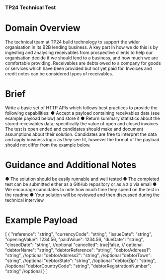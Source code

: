 ### TP24 Technical Test

# Domain Overview
The technical team at TP24 build technology to support the wider organisation in its B2B lending
business. A key part in how we do this is by ingesting and analysing receivables from
prospective clients to help our organisation decide if we should lend to a business, and how
much we are comfortable providing.
Receivables are debts owed to a company for goods or services which have been provided but
not yet paid for. Invoices and credit notes can be considered types of receivables.

# Brief
Write a basic set of HTTP APIs which follows best practices to provide the following capabilities:
● Accept a payload containing receivables data (see example payload below) and store it
● Return summary statistics about the stored receivables data; specifically the value of
open and closed invoices
The test is open ended and candidates should make and document assumptions about their
solution. Candidates are free to interpret the data and apply business logic as they see fit,
however the format of the payload should not differ from the example below.

# Guidance and Additional Notes
● The solution should be easily runnable and well tested
● The completed test can be submitted either as a GitHub repository or as a zip via email
● We encourage candidates to note how much time they spend on the test in the readme
● Your solution will be reviewed and then discussed during the technical interview

# Example Payload
[
{
"reference": "string",
"currencyCode": "string",
"issueDate": "string",
"openingValue": 1234.56,
"paidValue": 1234.56,
"dueDate": "string",
"closedDate": "string", //optional
"cancelled": true|false, // optional
"debtorName": "string",
"debtorReference": "string",
"debtorAddress1": "string", //optional
"debtorAddress2": "string", //optional
"debtorTown": "string", //optional
"debtorState": "string", //optional
"debtorZip": "string", //optional
"debtorCountryCode": "string",
"debtorRegistrationNumber": "string" //optional
}
]